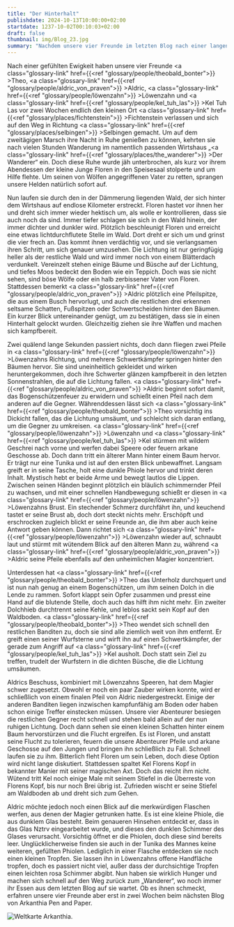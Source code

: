 ```yaml
---
title: "Der Hinterhalt"
publishdate: 2024-10-13T10:00:00+02:00
startdate: 1237-10-02T00:10:03+02:00
draft: false
thumbnail: img/Blog_23.jpg
summary: "Nachdem unsere vier Freunde im letzten Blog nach einer langen Wanderung endlich im Rasthaus 'Der Wanderer' angekommen waren und sich nur auf eine warme Mahlzeit gefreut hatten, stürmte plötzlich ein kleiner, blutender Junge in den Speisesaal und bat verzweifelt um Hilfe. Heldenhaft, wie unsere vier Freunde nun mal sind, rennen sie nun durch den dichten Wald. Ob sie dem Jungen wirklich helfen können, erfahrt ihr hier:"
---
```


Nach einer gefühlten Ewigkeit haben unsere vier Freunde <a class="glossary-link" href={{<ref "glossary/people/theobald_bonter">}} >Theo</a>, <a class="glossary-link" href={{<ref "glossary/people/aldric_von_praven">}} >Aldric</a>, <a class="glossary-link" href={{<ref "glossary/people/löwenzahn">}} >Löwenzahn</a> und <a class="glossary-link" href={{<ref "glossary/people/kel_tuh_las">}} >Kel Tuh Las</a> vor zwei Wochen endlich den kleinen Ort <a class="glossary-link" href={{<ref "glossary/places/fichtenstein">}} >Fichtenstein</a> verlassen und sich auf den Weg in Richtung <a class="glossary-link" href={{<ref "glossary/places/selbingen">}} >Selbingen</a> gemacht. Um auf dem zweitägigen Marsch ihre Nacht in Ruhe genießen zu können, kehrten sie nach vielen Stunden Wanderung im namentlich passenden Wirtshaus „<a class="glossary-link" href={{<ref "glossary/places/the_wanderer">}} >Der Wanderer</a>“ ein. Doch diese Ruhe wurde jäh unterbrochen, als kurz vor ihrem Abendessen der kleine Junge Floren in den Speisesaal stolperte und um Hilfe flehte. Um seinen von Wölfen angegriffenen Vater zu retten, sprangen unsere Helden natürlich sofort auf.

Nun laufen sie durch den in der Dämmerung liegenden Wald, der sich hinter dem Wirtshaus auf endlose Kilometer erstreckt. Floren hastet vor ihnen her und dreht sich immer wieder hektisch um, als wolle er kontrollieren, dass sie auch noch da sind. Immer tiefer schlagen sie sich in den Wald hinein, der immer dichter und dunkler wird. Plötzlich beschleunigt Floren und erreicht eine etwas lichtdurchflutete Stelle im Wald. Dort dreht er sich um und grinst die vier frech an. Das kommt ihnen verdächtig vor, und sie verlangsamen ihren Schritt, um sich genauer umzusehen. Die Lichtung ist nur geringfügig heller als der restliche Wald und wird immer noch von einem Blätterdach verdunkelt. Vereinzelt stehen einige Bäume und Büsche auf der Lichtung, und tiefes Moos bedeckt den Boden wie ein Teppich. Doch was sie nicht sehen, sind böse Wölfe oder ein halb zerbissener Vater von Floren. Stattdessen bemerkt <a class="glossary-link" href={{<ref "glossary/people/aldric_von_praven">}} >Aldric</a> plötzlich eine Pfeilspitze, die aus einem Busch hervorlugt, und auch die restlichen drei erkennen seltsame Schatten, Fußspitzen oder Schwertscheiden hinter den Bäumen. Ein kurzer Blick untereinander genügt, um zu bestätigen, dass sie in einen Hinterhalt gelockt wurden. Gleichzeitig ziehen sie ihre Waffen und machen sich kampfbereit.

Zwei quälend lange Sekunden passiert nichts, doch dann fliegen zwei Pfeile in <a class="glossary-link" href={{<ref "glossary/people/löwenzahn">}} >Löwenzahns</a> Richtung, und mehrere Schwertkämpfer springen hinter den Bäumen hervor. Sie sind uneinheitlich gekleidet und wirken heruntergekommen, doch ihre Schwerter glänzen kampfbereit in den letzten Sonnenstrahlen, die auf die Lichtung fallen. <a class="glossary-link" href={{<ref "glossary/people/aldric_von_praven">}} >Aldric</a> beginnt sofort damit, das Bogenschützenfeuer zu erwidern und schießt einen Pfeil nach dem anderen auf die Gegner. Währenddessen lässt sich <a class="glossary-link" href={{<ref "glossary/people/theobald_bonter">}} >Theo</a> vorsichtig ins Dickicht fallen, das die Lichtung umsäumt, und schleicht sich daran entlang, um die Gegner zu umkreisen. <a class="glossary-link" href={{<ref "glossary/people/löwenzahn">}} >Löwenzahn</a> und <a class="glossary-link" href={{<ref "glossary/people/kel_tuh_las">}} >Kel</a> stürmen mit wildem Geschrei nach vorne und werfen dabei Speere oder feuern arkane Geschosse ab. Doch dann tritt ein älterer Mann hinter einem Baum hervor. Er trägt nur eine Tunika und ist auf den ersten Blick unbewaffnet. Langsam greift er in seine Tasche, holt eine dunkle Phiole hervor und trinkt deren Inhalt. Mystisch hebt er beide Arme und bewegt lautlos die Lippen. Zwischen seinen Händen beginnt plötzlich ein bläulich schimmernder Pfeil zu wachsen, und mit einer schnellen Handbewegung schießt er diesen in <a class="glossary-link" href={{<ref "glossary/people/löwenzahn">}} >Löwenzahns</a> Brust. Ein stechender Schmerz durchfährt ihn, und keuchend tastet er seine Brust ab, doch dort steckt nichts mehr. Erschöpft und erschrocken zugleich blickt er seine Freunde an, die ihm aber auch keine Antwort geben können. Dann richtet sich <a class="glossary-link" href={{<ref "glossary/people/löwenzahn">}} >Löwenzahn</a> wieder auf, schnaubt laut und stürmt mit wütendem Blick auf den älteren Mann zu, während <a class="glossary-link" href={{<ref "glossary/people/aldric_von_praven">}} >Aldric</a> seine Pfeile ebenfalls auf den unheimlichen Magier konzentriert.

Unterdessen hat <a class="glossary-link" href={{<ref "glossary/people/theobald_bonter">}} >Theo</a> das Unterholz durchquert und ist nun nah genug an einem Bogenschützen, um ihm seinen Dolch in die Lende zu rammen. Sofort klappt sein Opfer zusammen und presst eine Hand auf die blutende Stelle, doch auch das hilft ihm nicht mehr. Ein zweiter Dolchhieb durchtrennt seine Kehle, und leblos sackt sein Kopf auf den Waldboden. <a class="glossary-link" href={{<ref "glossary/people/theobald_bonter">}} >Theo</a> wendet sich schnell den restlichen Banditen zu, doch sie sind alle ziemlich weit von ihm entfernt. Er greift einen seiner Wurfsterne und wirft ihn auf einen Schwertkämpfer, der gerade zum Angriff auf <a class="glossary-link" href={{<ref "glossary/people/kel_tuh_las">}} >Kel</a> ausholt. Doch statt sein Ziel zu treffen, trudelt der Wurfstern in die dichten Büsche, die die Lichtung umsäumen.

Aldrics Beschuss, kombiniert mit Löwenzahns Speeren, hat dem Magier schwer zugesetzt. Obwohl er noch ein paar Zauber wirken konnte, wird er schließlich von einem finalen Pfeil von Aldric niedergestreckt. Einige der anderen Banditen liegen inzwischen kampfunfähig am Boden oder haben schon einige Treffer einstecken müssen. Unsere vier Abenteurer besiegen die restlichen Gegner recht schnell und stehen bald allein auf der nun ruhigen Lichtung. Doch dann sehen sie einen kleinen Schatten hinter einem Baum hervorstürzen und die Flucht ergreifen. Es ist Floren, und anstatt seine Flucht zu tolerieren, feuern die unsere Abenteurer Pfeile und arkane Geschosse auf den Jungen und bringen ihn schließlich zu Fall. Schnell laufen sie zu ihm. Bitterlich fleht Floren um sein Leben, doch diese Option wird nicht lange diskutiert. Stattdessen spaltet Kel Florens Kopf in bekannter Manier mit seiner magischen Axt. Doch das reicht ihm nicht. Wütend tritt Kel noch einige Male mit seinem Stiefel in die Überreste von Florens Kopf, bis nur noch Brei übrig ist. Zufrieden wischt er seine Stiefel am Waldboden ab und dreht sich zum Gehen.

Aldric möchte jedoch noch einen Blick auf die merkwürdigen Flaschen werfen, aus denen der Magier getrunken hatte. Es ist eine kleine Phiole, die aus dunklem Glas besteht. Beim genaueren Hinsehen entdeckt er, dass in das Glas Nztrv eingearbeitet wurde, und dieses den dunklen Schimmer des Glases verursacht. Vorsichtig öffnet er die Phiolen, doch diese sind bereits leer. Unglücklicherweise finden sie auch in der Tunika des Mannes keine weiteren, gefüllten Phiolen. Lediglich in einer Flasche entdecken sie noch einen kleinen Tropfen. Sie lassen ihn in Löwenzahns offene Handfläche tropfen, doch es passiert nicht viel, außer dass der durchsichtige Tropfen einen leichten rosa Schimmer abgibt. Nun haben sie wirklich Hunger und machen sich schnell auf den Weg zurück zum „Wanderer“, wo noch immer ihr Essen aus dem letzten Blog auf sie wartet. Ob es ihnen schmeckt, erfahren unsere vier Freunde aber erst in zwei Wochen beim nächsten Blog von Arkanthia Pen and Paper.

<div class="img-max center">
  <img class="img-fluid" title="Weltkarte Arkanthia" alt="Weltkarte Arkanthia." src="/img/Arkanthia_Full_Map_Wanderer.jpg" />
</div>
